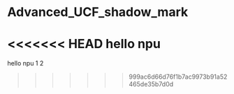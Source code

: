 # Advanced_UCF_shadow_mark
<<<<<<< HEAD
hello npu
=======
hello npu 1 2
>>>>>>> 999ac6d66d76f1b7ac9973b91a52465de35b7d0d
